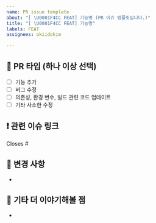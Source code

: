 ```yaml
---
name: PR issue template
about: "[ \U0001F4CC FEAT] 기능명 (PR 이슈 템플릿입니다.)"
title: "[ \U0001F4CC FEAT] 기능명"
labels: FEAT
assignees: okiidokim

---
```


## 📍 PR 타입 (하나 이상 선택)
- [ ] 기능 추가
- [ ] 버그 수정
- [ ] 의존성, 환경 변수, 빌드 관련 코드 업데이트
- [ ] 기타 사소한 수정

## ❗️ 관련 이슈 링크
Closes #

## 🔁 변경 사항
- 

## 👀 기타 더 이야기해볼 점
-
